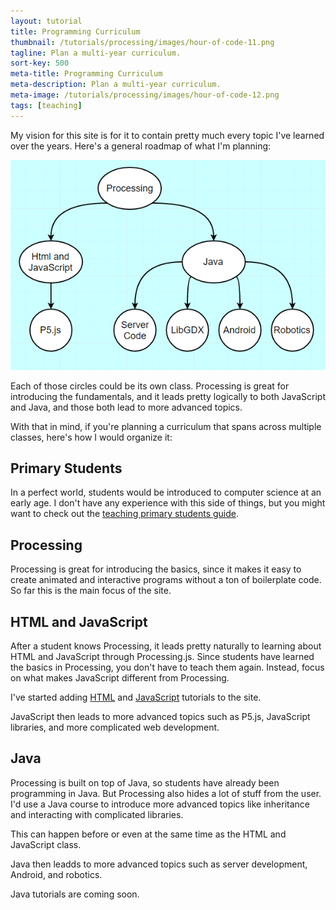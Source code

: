 ```yaml
---
layout: tutorial
title: Programming Curriculum
thumbnail: /tutorials/processing/images/hour-of-code-11.png
tagline: Plan a multi-year curriculum.
sort-key: 500
meta-title: Programming Curriculum
meta-description: Plan a multi-year curriculum.
meta-image: /tutorials/processing/images/hour-of-code-12.png
tags: [teaching]
---
```


My vision for this site is for it to contain pretty much every topic I've learned over the years. Here's a general roadmap of what I'm planning:

![curriculum roadmap](/teaching/guides/images/curriculum-1.png)

Each of those circles could be its own class. Processing is great for introducing the fundamentals, and it leads pretty logically to both JavaScript and Java, and those both lead to more advanced topics.

With that in mind, if you're planning a curriculum that spans across multiple classes, here's how I would organize it:

## Primary Students

In a perfect world, students would be introduced to computer science at an early age. I don't have any experience with this side of things, but you might want to check out the [teaching primary students guide](/teaching/guides/primary).

## Processing

Processing is great for introducing the basics, since it makes it easy to create animated and interactive programs without a ton of boilerplate code. So far this is the main focus of the site.

## HTML and JavaScript

After a student knows Processing, it leads pretty naturally to learning about HTML and JavaScript through Processing.js. Since students have learned the basics in Processing, you don't have to teach them again. Instead, focus on what makes JavaScript different from Processing.

I've started adding [HTML](/tutorials/html/) and [JavaScript](/tutorials/javascript/) tutorials to the site.

JavaScript then leads to more advanced topics such as P5.js, JavaScript libraries, and more complicated web development.

## Java

Processing is built on top of Java, so students have already been programming in Java. But Processing also hides a lot of stuff from the user. I'd use a Java course to introduce more advanced topics like inheritance and interacting with complicated libraries.

This can happen before or even at the same time as the HTML and JavaScript class.

Java then leadds to more advanced topics such as server development, Android, and robotics.

Java tutorials are coming soon.


